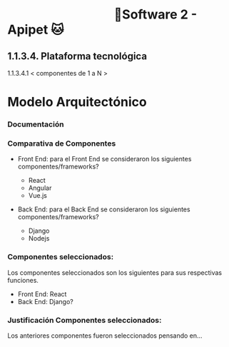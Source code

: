 #  &nbsp;&nbsp;&nbsp;&nbsp;&nbsp;&nbsp;&nbsp;&nbsp;&nbsp;&nbsp;&nbsp;&nbsp;&nbsp;&nbsp;&nbsp;&nbsp;&nbsp;&nbsp;&nbsp;&nbsp;&nbsp;&nbsp;&nbsp;&nbsp;&nbsp;&nbsp;&nbsp;&nbsp;&nbsp;&nbsp;&nbsp;&nbsp;&nbsp;&nbsp;&nbsp;&nbsp;🐶Software 2 - Apipet 🐱  #


## 1.1.3.4. Plataforma tecnológica


1.1.3.4.1 < componentes de 1 a N >



 #  Modelo Arquitectónico  #

### Documentación ###

### Comparativa de Componentes ###

- Front End: para el Front End se consideraron los siguientes componentes/frameworks?
    - React
    - Angular
    - Vue.js

- Back End: para el Back End se consideraron los siguientes componentes/frameworks?
    - Django
    - Nodejs



### Componentes seleccionados: ###  
Los componentes seleccionados son los siguientes para sus respectivas funciones.

- Front End: React
- Back End: Django? 


###  Justificación Componentes seleccionados: ###  
Los anteriores componentes fueron seleccionados pensando en...